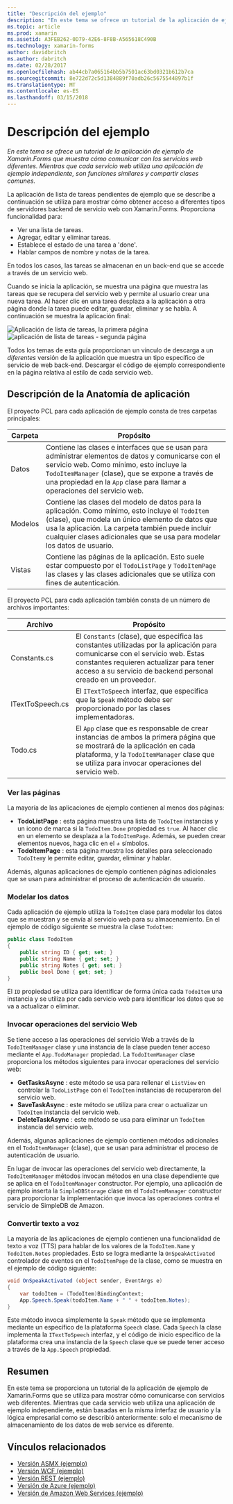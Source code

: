 ```yaml
---
title: "Descripción del ejemplo"
description: "En este tema se ofrece un tutorial de la aplicación de ejemplo de Xamarin.Forms que muestra cómo comunicar con los servicios web diferentes. Mientras que cada servicio web utiliza una aplicación de ejemplo independiente, son funciones similares y compartir clases comunes."
ms.topic: article
ms.prod: xamarin
ms.assetid: A3FEB262-0D79-42E6-8F8B-A565618C490B
ms.technology: xamarin-forms
author: davidbritch
ms.author: dabritch
ms.date: 02/28/2017
ms.openlocfilehash: ab44cb7a065164bb5b7501ac63bd0321b612b7ca
ms.sourcegitcommit: 8e722d72c5d1384889f70adb26c5675544897b1f
ms.translationtype: MT
ms.contentlocale: es-ES
ms.lasthandoff: 03/15/2018
---
```

# <a name="understanding-the-sample"></a>Descripción del ejemplo

_En este tema se ofrece un tutorial de la aplicación de ejemplo de Xamarin.Forms que muestra cómo comunicar con los servicios web diferentes. Mientras que cada servicio web utiliza una aplicación de ejemplo independiente, son funciones similares y compartir clases comunes._

La aplicación de lista de tareas pendientes de ejemplo que se describe a continuación se utiliza para mostrar cómo obtener acceso a diferentes tipos de servidores backend de servicio web con Xamarin.Forms. Proporciona funcionalidad para:

- Ver una lista de tareas.
- Agregar, editar y eliminar tareas.
- Establece el estado de una tarea a 'done'.
- Hablar campos de nombre y notas de la tarea.

En todos los casos, las tareas se almacenan en un back-end que se accede a través de un servicio web.

Cuando se inicia la aplicación, se muestra una página que muestra las tareas que se recupera del servicio web y permite al usuario crear una nueva tarea. Al hacer clic en una tarea desplaza a la aplicación a otra página donde la tarea puede editar, guardar, eliminar y se habla. A continuación se muestra la aplicación final:

![](walkthrough-images/app-example-1.png "Aplicación de lista de tareas, la primera página")
![](walkthrough-images/app-example-2.png "aplicación de lista de tareas - segunda página")

Todos los temas de esta guía proporcionan un vínculo de descarga a un *diferentes* versión de la aplicación que muestra un tipo específico de servicio de web back-end. Descargar el código de ejemplo correspondiente en la página relativa al estilo de cada servicio web.

## <a name="understanding-the-application-anatomy"></a>Descripción de la Anatomía de aplicación

El proyecto PCL para cada aplicación de ejemplo consta de tres carpetas principales:

|Carpeta|Propósito|
|--- |--- |
|Datos|Contiene las clases e interfaces que se usan para administrar elementos de datos y comunicarse con el servicio web. Como mínimo, esto incluye la `TodoItemManager` (clase), que se expone a través de una propiedad en la `App` clase para llamar a operaciones del servicio web.|
|Modelos|Contiene las clases del modelo de datos para la aplicación. Como mínimo, esto incluye el `TodoItem` (clase), que modela un único elemento de datos que usa la aplicación. La carpeta también puede incluir cualquier clases adicionales que se usa para modelar los datos de usuario.|
|Vistas|Contiene las páginas de la aplicación. Esto suele estar compuesto por el `TodoListPage` y `TodoItemPage` las clases y las clases adicionales que se utiliza con fines de autenticación.|

El proyecto PCL para cada aplicación también consta de un número de archivos importantes:

|Archivo|Propósito|
|--- |--- |
|Constants.cs|El `Constants` (clase), que especifica las constantes utilizadas por la aplicación para comunicarse con el servicio web. Estas constantes requieren actualizar para tener acceso a su servicio de backend personal creado en un proveedor.|
|ITextToSpeech.cs|El `ITextToSpeech` interfaz, que especifica que la `Speak` método debe ser proporcionado por las clases implementadoras.|
|Todo.cs|El `App` clase que es responsable de crear instancias de ambos la primera página que se mostrará de la aplicación en cada plataforma, y la `TodoItemManager` clase que se utiliza para invocar operaciones del servicio web.|

### <a name="viewing-pages"></a>Ver las páginas

La mayoría de las aplicaciones de ejemplo contienen al menos dos páginas:

- **TodoListPage** : esta página muestra una lista de `TodoItem` instancias y un icono de marca si la `TodoItem.Done` propiedad es `true`. Al hacer clic en un elemento se desplaza a la `TodoItemPage`. Además, se pueden crear elementos nuevos, haga clic en el  *+*  símbolos.
- **TodoItemPage** : esta página muestra los detalles para seleccionado `TodoItem`y le permite editar, guardar, eliminar y hablar.

Además, algunas aplicaciones de ejemplo contienen páginas adicionales que se usan para administrar el proceso de autenticación de usuario.

### <a name="modeling-the-data"></a>Modelar los datos

Cada aplicación de ejemplo utiliza la `TodoItem` clase para modelar los datos que se muestran y se envía al servicio web para su almacenamiento. En el ejemplo de código siguiente se muestra la clase `TodoItem`:

```csharp
public class TodoItem
{
    public string ID { get; set; }
    public string Name { get; set; }
    public string Notes { get; set; }
    public bool Done { get; set; }
}
```

El `ID` propiedad se utiliza para identificar de forma única cada `TodoItem` una instancia y se utiliza por cada servicio web para identificar los datos que se va a actualizar o eliminar.

### <a name="invoking-web-service-operations"></a>Invocar operaciones del servicio Web

Se tiene acceso a las operaciones del servicio Web a través de la `TodoItemManager` clase y una instancia de la clase pueden tener acceso mediante el `App.TodoManager` propiedad. La `TodoItemManager` clase proporciona los métodos siguientes para invocar operaciones del servicio web:

- **GetTasksAsync** : este método se usa para rellenar el `ListView` en controlar la `TodoListPage` con el `TodoItem` instancias de recuperaron del servicio web.
- **SaveTaskAsync** : este método se utiliza para crear o actualizar un `TodoItem` instancia del servicio web.
- **DeleteTaskAsync** : este método se usa para eliminar un `TodoItem` instancia del servicio web.

Además, algunas aplicaciones de ejemplo contienen métodos adicionales en el `TodoItemManager` (clase), que se usan para administrar el proceso de autenticación de usuario.

En lugar de invocar las operaciones del servicio web directamente, la `TodoItemManager` métodos invocan métodos en una clase dependiente que se aplica en el `TodoItemManager` constructor. Por ejemplo, una aplicación de ejemplo inserta la `SimpleDBStorage` clase en el `TodoItemManager` constructor para proporcionar la implementación que invoca las operaciones contra el servicio de SimpleDB de Amazon.

### <a name="translating-text-to-speech"></a>Convertir texto a voz

La mayoría de las aplicaciones de ejemplo contienen una funcionalidad de texto a voz (TTS) para hablar de los valores de la `TodoItem.Name` y `TodoItem.Notes` propiedades. Esto se logra mediante la `OnSpeakActivated` controlador de eventos en el `TodoItemPage` de la clase, como se muestra en el ejemplo de código siguiente:

```csharp
void OnSpeakActivated (object sender, EventArgs e)
{
    var todoItem = (TodoItem)BindingContext;
    App.Speech.Speak(todoItem.Name + " " + todoItem.Notes);
}
```

Este método invoca simplemente la `Speak` método que se implementa mediante un específico de la plataforma `Speech` clase. Cada `Speech` la clase implementa la `ITextToSpeech` interfaz, y el código de inicio específico de la plataforma crea una instancia de la `Speech` clase que se puede tener acceso a través de la `App.Speech` propiedad.

## <a name="summary"></a>Resumen

En este tema se proporciona un tutorial de la aplicación de ejemplo de Xamarin.Forms que se utiliza para mostrar cómo comunicarse con servicios web diferentes. Mientras que cada servicio web utiliza una aplicación de ejemplo independiente, están basadas en la misma interfaz de usuario y la lógica empresarial como se describió anteriormente: solo el mecanismo de almacenamiento de los datos de web service es diferente.


## <a name="related-links"></a>Vínculos relacionados

- [Versión ASMX (ejemplo)](https://developer.xamarin.com/samples/xamarin-forms/WebServices/TodoASMX)
- [Versión WCF (ejemplo)](https://developer.xamarin.com/samples/xamarin-forms/WebServices/TodoWCF)
- [Versión REST (ejemplo)](https://developer.xamarin.com/samples/xamarin-forms/WebServices/TodoREST)
- [Versión de Azure (ejemplo)](https://developer.xamarin.com/samples/xamarin-forms/WebServices/TodoAzure)
- [Versión de Amazon Web Services (ejemplo)](https://developer.xamarin.com/samples/xamarin-forms/WebServices/TodoAWS)
